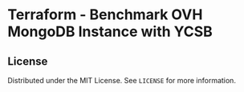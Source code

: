 # Terraform - Benchmark OVH MongoDB Instance with YCSB


## License

Distributed under the MIT License. See `LICENSE` for more information.
